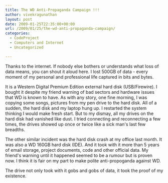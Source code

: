 ```yaml
---
title: The WD Anti-Propaganda Campaign !!!
author: vivekragunathan
layout: post
date: 2009-01-25T22:35:00+00:00
url: /2009/01/25/the-wd-anti-propaganda-campaign/
categories:
  - CodeProject
  - Computers and Internet
  - Uncategorized

---
```


Thanks to the internet. If nobody else bothers or understands what loss of data means, you can shout it aloud here. I lost 500GB of data - every moment of my personal and professional life captured in bits and bytes.

It is a Western Digital Premium Edition external hard disk (USB/Firewire). I bought it despite my friend warning of bad sectors and hardware issues that WD is known to have. As with any story, one fine morning, I was copying some songs, pictures from my pen drive to the hard disk. All of a sudden, the hard disk and my laptop hung up. I restarted the system thinking I would make fresh start. But to my dismay, all my drives on the hard disk had vanished like dust. I tried connecting and reconnecting a few times, the drives showed up once or twice like a sick man's last few breadths.

The other similar incident was the hard disk crash at my office last month. It was also a WD 160GB hard disk (IDE). And it took with it more than 5 years of email storage, project documents, code and other official data. My friend's warning until it happened seemed to be a rumour but is proven now. I think it is fair on my part to make polite anti-propoganda against WD.

The drive not only took with it gobs and gobs of data, it took the proof of my existence.
